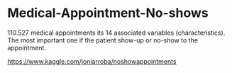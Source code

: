 # Medical-Appointment-No-shows
110.527 medical appointments its 14 associated variables (characteristics). The most important one if the patient show-up or no-show to the appointment. 


https://www.kaggle.com/joniarroba/noshowappointments
